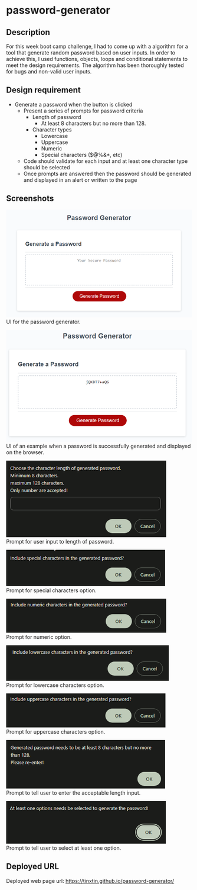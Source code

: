 # password-generator

## Description 

For this week boot camp challenge, I had to come up with a algorithm for a tool that generate random password based on user inputs. In order to achieve this, I used functions, objects, loops and conditional statements to meet the design requirements. The algorithm has been thoroughly tested for bugs and non-valid user inputs.

## Design requirement

* Generate a password when the button is clicked
  * Present a series of prompts for password criteria
    * Length of password
      * At least 8 characters but no more than 128.
    * Character types
      * Lowercase
      * Uppercase
      * Numeric
      * Special characters ($@%&*, etc)
  * Code should validate for each input and at least one character type should be selected
  * Once prompts are answered then the password should be generated and displayed in an alert or written to the page

## Screenshots

![screenshot](./screenshots/ss1.png 'UI')\
UI for the password generator.

![screenshot](./screenshots/ss8.png 'UI of result')\
UI of an example when a password is successfully generated and displayed on the browser.

![screenshot](./screenshots/ss2.png 'input prompt')\
Prompt for user input to length of password.

![screenshot](./screenshots/ss5.png 'special option prompt')\
Prompt for special characters option.

![screenshot](./screenshots/ss4.png 'numeric option prompt')\
Prompt for numeric option.

![screenshot](./screenshots/ss6.png 'lowercase option prompt')\
Prompt for lowercase characters option.

![screenshot](./screenshots/ss7.png 'uppercase option prompt')\
Prompt for uppercase characters option.

![screenshot](./screenshots/ss9.png 'error length prompt')\
Prompt to tell user to enter the acceptable length input.

![screenshot](./screenshots/ss3.png 'error option prompt')\
Prompt to tell user to select at least one option.

## Deployed URL

Deployed web page url: https://tinxtin.github.io/password-generator/ 



